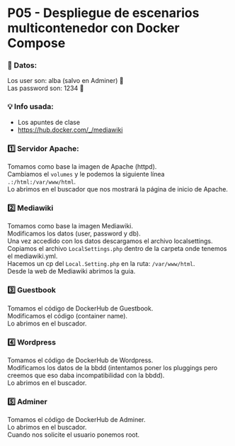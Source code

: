 # P05 -  Despliegue de escenarios multicontenedor con Docker Compose

### :memo: Datos:
Los user son: alba (salvo en Adminer) :pushpin:\
Las password son: 1234 :pushpin:

### :bulb: Info usada:
- Los apuntes de clase
- https://hub.docker.com/_/mediawiki


### :one: Servidor Apache:
 Tomamos como base la imagen de Apache (httpd).\
 Cambiamos el `volumes` y le podemos la siguiente línea `.:/html:/var/www/html`.\
 Lo abrimos en el buscador que nos mostrará la página de inicio de Apache.

### :two: Mediawiki
Tomamos como base la imagen Mediawiki.\
Modificamos los datos (user, password y db).\
Una vez accedido con los datos descargamos el archivo localsettings.\
Copiamos el archivo `LocalSettings.php` dentro de la carpeta onde tenemos el mediawiki.yml.\
Hacemos un cp del `Local.Setting.php` en la ruta: `/var/www/html`.\
Desde la web de Mediawiki abrimos la guia.

### :three: Guestbook
Tomamos el código de DockerHub de Guestbook.\
Modificamos el código (container name).\
Lo abrimos en el buscador.

### :four: Wordpress
Tomamos el código de DockerHub de Wordpress.\
Modificamos los datos de la bbdd (intentamos poner los pluggings pero creemos que eso daba incompatibilidad con la bbdd).\
Lo abrimos en el buscador.

### :five: Adminer
Tomamos el código de DockerHub de Adminer.\
Lo abrimos en el buscador.\
Cuando nos solicite el usuario ponemos root.
